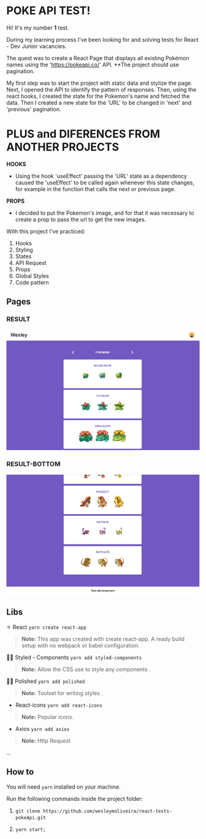 # POKE API TEST!

Hi! It's my number **1** test.

During my learning process I've been looking for and solving tests for React - Dev Junior vacancies.

The quest was to create a React Page that displays all existing Pokémon names using the 'https://pokeapi.co/' API. **The project should use pagination.

My first step was to start the project with static data and stylize the page.
Next, I opened the API to identify the pattern of responses.
Then, using the react hooks, I created the state for the Pokemon's name and fetched the data.
Then I created a new state for the 'URL' to be changed in 'next' and 'previous' pagination.


# PLUS and DIFERENCES FROM ANOTHER PROJECTS

 **HOOKS**
 - Using the hook 'useEffect' passing the 'URL' state as a dependency caused the 'useEffect' to be called again whenever this state changes, for example in the function that calls the next or previous page.

 **PROPS**
 - I decided to put the Pokemon's image, and for that it was necessary to create a prop to pass the url to get the new images.


With this project I've practiced:

 1. Hooks
 2. Styling
 3. States
 4. API Request
 5. Props
 6. Global Styles
 7. Code pattern



## Pages

### RESULT
![RESULT](https://github.com/wesleymoliveira/react-tests-pokeApi/blob/master/assets/Result.png)

### RESULT-BOTTOM
![RESULT-BOT](https://github.com/wesleymoliveira/react-tests-pokeApi/blob/master/assets/Result-bottom.png)

## Libs

⚛ React `yarn create react-app`
> **Note:** This app was created  with create react-app. A ready build setup with no webpack or babel configuration.

 💅🏾 Styled - Components   `yarn add styled-components `
> **Note:** Allow the CSS  use to style any components .

 💅🏾 Polished  `yarn add polished `
> **Note:** Toolset for writing styles .

 - React-icons `yarn add react-icons`
> **Note:** Popular icons.

- Axios `yarn add axios`
> **Note:** Http Request

...

## How to
You will need `yarn`  installed on your machine.

Run the following commands inside the project folder:

1.  `git clone https://github.com/wesleymoliveira/react-tests-pokeApi.git`

2.  `yarn start;`

